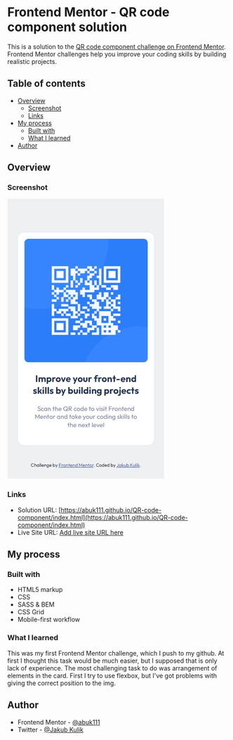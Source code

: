 # Frontend Mentor - QR code component solution

This is a solution to the [QR code component challenge on Frontend Mentor](https://www.frontendmentor.io/challenges/qr-code-component-iux_sIO_H). Frontend Mentor challenges help you improve your coding skills by building realistic projects. 

## Table of contents

- [Overview](#overview)
  - [Screenshot](#screenshot)
  - [Links](#links)
- [My process](#my-process)
  - [Built with](#built-with)
  - [What I learned](#what-i-learned)
- [Author](#author)

## Overview

### Screenshot

![](./screenshot_1.png)

### Links

- Solution URL: [https://abuk111.github.io/QR-code-component/index.html](https://abuk111.github.io/QR-code-component/index.html)
- Live Site URL: [Add live site URL here](https://your-live-site-url.com)

## My process

### Built with

- HTML5 markup
- CSS 
- SASS & BEM
- CSS Grid
- Mobile-first workflow

### What I learned

This was my first Frontend Mentor challenge, which I push to my github. At first I thought this task would be much easier, but I supposed that is only lack of experience. The most challenging task to do was arrangement of elements in the card. First I try to use flexbox, but I've got problems with giving the correct position to the img. 


## Author

- Frontend Mentor - [@abuk111](https://www.frontendmentor.io/profile/abuk111)
- Twitter - [@Jakub Kulik](https://twitter.com/JakubKulik94)

